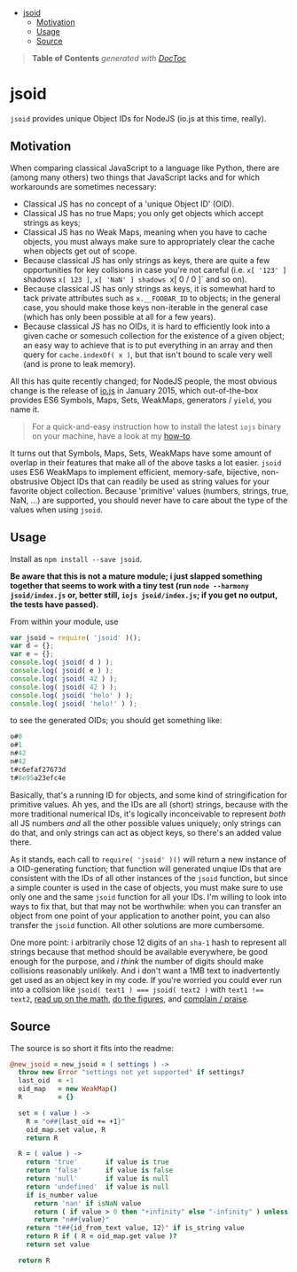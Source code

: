 

- [jsoid](#jsoid)
	- [Motivation](#motivation)
	- [Usage](#usage)
	- [Source](#source)

> **Table of Contents**  *generated with [DocToc](http://doctoc.herokuapp.com/)*


# jsoid

`jsoid` provides unique Object IDs for NodeJS (io.js at this time, really).

## Motivation

When comparing classical JavaScript to a language like Python, there are (among many others)
two things that JavaScript lacks and for which workarounds are sometimes necessary:

* Classical JS has no concept of a 'unique Object ID' (OID).
* Classical JS has no true Maps; you only get objects which accept strings as keys;
* Classical JS has no Weak Maps, meaning when you have to cache objects, you must
	always make sure to appropriately clear the cache when objects get out of scope.
* Because classical JS has only strings as keys, there are quite a few opportunities for
	key collsions in case you're not careful (i.e. `x[ '123' ]` shadows `x[ 123 ]`,
	`x[ 'NaN' ] shadows `x[ 0 / 0 ]` and so on).
* Because classical JS has only strings as keys, it is somewhat hard to tack private attributes
	such as `x.__FOOBAR_ID` to objects; in the general case, you should make those keys
	non-iterable in the general case (which has only been possible at all for a few years).
* Because classical JS has no OIDs, it is hard to efficiently look into a given cache or somesuch
	collection for the existence of a given object; an easy way to achieve that is to put
	everything in an array and then query for `cache.indexOf( x )`, but that isn't bound to scale
	very well (and is prone to leak memory).

All this has quite recently changed; for NodeJS people, the most obvious change is
the release of [io.js](https://iojs.org/) in January 2015, which out-of-the-box provides
ES6 Symbols, Maps, Sets, WeakMaps, generators / `yield`, you name it.

> For a quick-and-easy instruction how to install the latest `iojs` binary on your
> machine, have a look at my [how-to](https://github.com/loveencounterflow/how-to).

It turns out that Symbols, Maps, Sets, WeakMaps have some amount of overlap in their
features that make all of the above tasks a lot easier. `jsoid` uses ES6 WeakMaps
to implement efficient, memory-safe, bijective, non-obstrusive Object IDs that can readily
be used as string values for your favorite object collection. Because 'primitive'
values (numbers, strings, true, NaN, ...) are supported, you should never have to care
about the type of the values when using `jsoid`.

## Usage

Install as `npm install --save jsoid`.

**Be aware that this is not a mature module; i just slapped something together that seems
to work with a tiny test (run `node --harmony jsoid/index.js` or, better still, `iojs jsoid/index.js`;
if you get no output, the tests have passed).**

From within your module, use

```js
var jsoid = require( 'jsoid' )();
var d = {};
var e = {};
console.log( jsoid( d ) );
console.log( jsoid( e ) );
console.log( jsoid( 42 ) );
console.log( jsoid( 42 ) );
console.log( jsoid( 'helo' ) );
console.log( jsoid( 'helo!' ) );
```

to see the generated OIDs; you should get something like:

```js
o#0
o#1
n#42
n#42
t#c6efaf27673d
t#8e95a23efc4e
```

Basically, that's a running ID for objects, and some kind of stringification for
primitive values. Ah yes, and the IDs are all (short) strings, because with the
more traditional numerical IDs, it's logically inconceivable to represent *both* all
JS numbers *and* all the other possible values uniquely; only strings can do that, and
only strings can act as object keys, so there's an added value there.

As it stands, each call to `require( 'jsoid' )()` will return a new
instance of a OID-generating function; that function will generated unqiue IDs that
are consistent with the IDs of all other instances of the `jsoid` function, but
since a simple counter is used in the case of objects, you must make sure to use only
one and the same `jsoid` function for all your IDs. I'm willing to look into ways to fix that,
but that may not be worthwhile: when you can transfer an object from one point of
your application to another point, you can also transfer the `jsoid` function. All
other solutions are more cumbersome.

One more point: i arbitrarily chose 12 digits of an `sha-1` hash to represent all strings
because that method should be available everywhere, be good enough for the purpose,
and *i think* the number of digits should make collisions reasonably unlikely. And
i don't want a 1MB text to inadvertently get used as an object key in my code.
If you're worried you could ever run into a collsion like `jsoid( text1 ) === jsoid( text2 )`
with `text1 !== text2`, [read up on the math](http://stackoverflow.com/a/22029380/256361),
[do the figures](http://reference.wolfram.com/language/ref/Pochhammer.html), and
[complain / praise](https://github.com/loveencounterflow/jsoid/issues).

## Source

The source is so short it fits into the readme:

```coffee
@new_jsoid = new_jsoid = ( settings ) ->
  throw new Error "settings not yet supported" if settings?
  last_oid  = -1
  oid_map   = new WeakMap()
  R         = {}

  set = ( value ) ->
    R = "o##{last_oid += +1}"
    oid_map.set value, R
    return R

  R = ( value ) ->
    return 'true'       if value is true
    return 'false'      if value is false
    return 'null'       if value is null
    return 'undefined'  if value is null
    if is_number value
      return 'nan' if isNaN value
      return ( if value > 0 then "+infinity" else "-infinity" ) unless isFinite value
      return "n##{value}"
    return "t##{id_from_text value, 12}" if is_string value
    return R if ( R = oid_map.get value )?
    return set value

  return R
```



